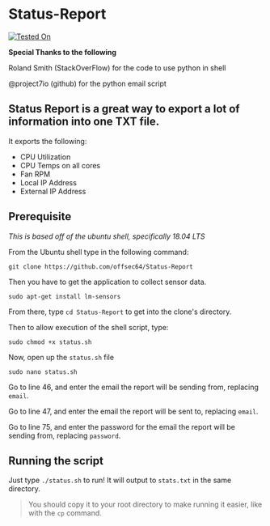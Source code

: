 # Status-Report
[![Tested On](https://img.shields.io/badge/tested%20with-Ubuntu%2018.04%20LTS-green)](https://github.com/offsec64/status-report/#status-report)

**Special Thanks to the following**

Roland Smith (StackOverFlow) for the code to use python in shell

@project7io (github) for the python email script

## Status Report is a great way to export a lot of information into one TXT file.
It exports the following:
* CPU Utilization
* CPU Temps on all cores
* Fan RPM
* Local IP Address
* External IP Address

## Prerequisite
_This is based off of the ubuntu shell, specifically 18.04 LTS_

From the Ubuntu shell type in the following command:

`git clone https://github.com/offsec64/Status-Report`

Then you have to get the application to collect sensor data.

`sudo apt-get install lm-sensors`

From there, type `cd Status-Report` to get into the clone's directory.

Then to allow execution of the shell script, type:

`sudo chmod +x status.sh`

Now, open up the `status.sh` file

`sudo nano status.sh`

Go to line 46, and enter the email the report will be sending from, replacing `email`.

Go to line 47, and enter the email the report will be sent to, replacing `email`.

Go to line 75, and enter the password for the email the report will be sending from, replacing `password`.

## Running the script

Just type `./status.sh` to run! It will output to `stats.txt` in the same directory. 


> You should copy it to your root directory to make running it easier, like with the `cp` command.
